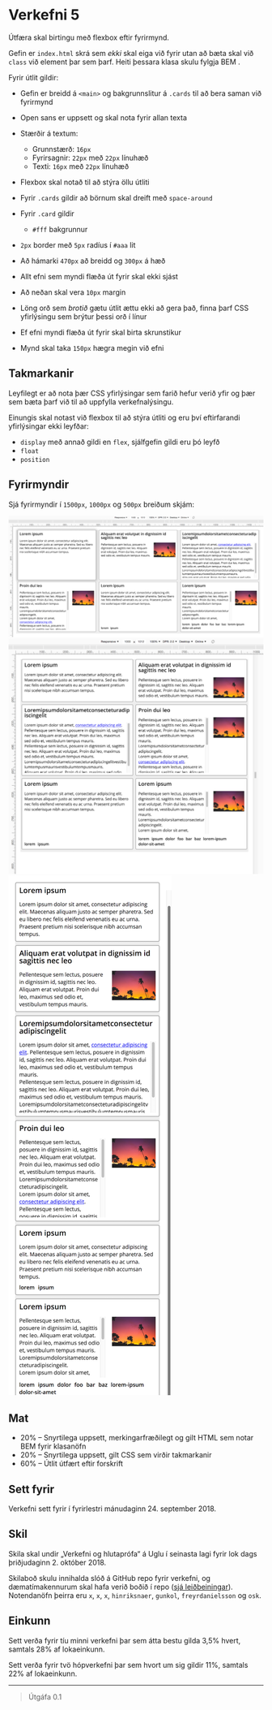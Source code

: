 # Verkefni 5

Útfæra skal birtingu með flexbox eftir fyrirmynd.

Gefin er `index.html` skrá sem _ekki_ skal eiga við fyrir utan að bæta skal við `class` við element þar sem þarf.
 Heiti þessara klasa skulu fylgja BEM .

Fyrir útlit gildir:

* Gefin er breidd á `<main>` og bakgrunnslitur á `.cards` til að bera saman við fyrirmynd
* Open sans er uppsett og skal nota fyrir allan texta

* Stærðir á textum:
  - Grunnstærð: `16px`
  - Fyrirsagnir: `22px` með `22px` línuhæð
  - Texti: `16px` með `22px` línuhæð

* Flexbox skal notað til að stýra öllu útliti
* Fyrir `.cards` gildir að börnum skal dreift með `space-around`

* Fyrir `.card` gildir
  - `#fff` bakgrunnur
 - `2px` border með `5px` radíus í `#aaa` lit
  - Að hámarki `470px` að breidd og `300px` á hæð

  - Allt efni sem myndi flæða út fyrir skal ekki sjást

  - Að neðan skal vera `10px` margin
  - Löng orð sem _brotið_ gætu útlit ættu ekki að gera það, finna þarf CSS yfirlýsingu sem brýtur þessi orð í línur
  - Ef efni myndi flæða út fyrir skal birta skrunstikur 

  - Mynd skal taka `150px` hægra megin við efni

## Takmarkanir

Leyfilegt er að nota þær CSS yfirlýsingar sem farið hefur verið yfir og þær sem bæta þarf við til að uppfylla verkefnalýsingu.

Einungis skal notast við flexbox til að stýra útliti og eru því eftirfarandi yfirlýsingar ekki leyfðar:

* `display` með annað gildi en `flex`, sjálfgefin gildi eru þó leyfð
* `float`
* `position`

## Fyrirmyndir

Sjá fyrirmyndir í `1500px`, `1000px` og `500px` breiðum skjám:

![](utlit/1500px.png "Útlit fyrirmyndar í 1500px breiðum skjá")
![](utlit/1000px.png "Útlit fyrirmyndar í 1000px breiðum skjá")
![](utlit/500px.png "Útlit fyrirmyndar í 500px breiðum skjá")

## Mat

* 20% – Snyrtilega uppsett, merkingarfræðilegt og gilt HTML sem notar BEM fyrir klasanöfn
* 20% – Snyrtilega uppsett, gilt CSS sem virðir takmarkanir
* 60% – Útlit útfært eftir forskrift

## Sett fyrir

Verkefni sett fyrir í fyrirlestri mánudaginn 24. september 2018.

## Skil

Skila skal undir „Verkefni og hlutaprófa“ á Uglu í seinasta lagi fyrir lok dags þriðjudaginn 2. október 2018.

Skilaboð skulu innihalda slóð á GitHub repo fyrir verkefni, og dæmatímakennurum skal hafa verið boðið í repo ([sjá leiðbeiningar](https://help.github.com/articles/inviting-collaborators-to-a-personal-repository/)). Notendanöfn þeirra eru `x`, `x`, `x`, `hinriksnaer`, `gunkol`, `freyrdanielsson` og `osk`.

## Einkunn

Sett verða fyrir tíu minni verkefni þar sem átta bestu gilda 3,5% hvert, samtals 28% af lokaeinkunn.

Sett verða fyrir tvö hópverkefni þar sem hvort um sig gildir 11%, samtals 22% af lokaeinkunn.

---

> Útgáfa 0.1
